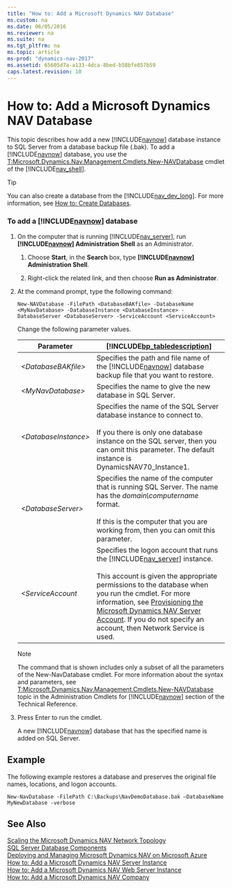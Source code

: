 ```yaml
---
title: "How to: Add a Microsoft Dynamics NAV Database"
ms.custom: na
ms.date: 06/05/2016
ms.reviewer: na
ms.suite: na
ms.tgt_pltfrm: na
ms.topic: article
ms-prod: "dynamics-nav-2017"
ms.assetid: 65605d7a-a133-4dca-8bed-b58bfe857b59
caps.latest.revision: 10
---
```

# How to: Add a Microsoft Dynamics NAV Database
This topic describes how add a new [!INCLUDE[navnow](includes/navnow_md.md)] database instance to SQL Server from a database backup file \(.bak\). To add a [!INCLUDE[navnow](includes/navnow_md.md)] database, you use the [T:Microsoft.Dynamics.Nav.Management.Cmdlets.New-NAVDatabase](assetId:///T:Microsoft.Dynamics.Nav.Management.Cmdlets.New-NAVDatabase) cmdlet of the [!INCLUDE[nav_shell](includes/nav_shell_md.md)].  
  
> [!TIP]  
>  You can also create a database from the [!INCLUDE[nav_dev_long](includes/nav_dev_long_md.md)]. For more information, see [How to: Create Databases](How%20to:%20Create%20Databases.md).  
  
### To add a [!INCLUDE[navnow](includes/navnow_md.md)] database  
  
1.  On the computer that is running [!INCLUDE[nav_server](includes/nav_server_md.md)], run **[!INCLUDE[navnow](includes/navnow_md.md)] Administration Shell** as an Administrator.  
  
    1.  Choose **Start**, in the **Search** box, type **[!INCLUDE[navnow](includes/navnow_md.md)] Administration Shell**.  
  
    2.  Right-click the related link, and then choose **Run as Administrator**.  
  
2.  At the command prompt, type the following command:  
  
    ```  
    New-NAVDatabase -FilePath <DatabaseBAKfile> -DatabaseName <MyNavDatabase> -DatabaseInstance <DatabaseInstance> -DatabaseServer <DatabaseServer> -ServiceAccount <ServiceAccount>  
    ```  
  
     Change the following parameter values.  
  
    |Parameter|[!INCLUDE[bp_tabledescription](includes/bp_tabledescription_md.md)]|  
    |---------------|---------------------------------------|  
    |*\<DatabaseBAKfile\>*|Specifies the path and file name of the [!INCLUDE[navnow](includes/navnow_md.md)] database backup file that you want to restore.|  
    |*\<MyNavDatabase\>*|Specifies the name to give the new database in SQL Server.|  
    |*\<DatabaseInstance\>*|Specifies the name of the SQL Server database instance to connect to.<br /><br /> If you there is only one database instance on the SQL server, then you can omit this parameter. The default instance is DynamicsNAV70\_Instance1.|  
    |*\<DatabaseServer\>*|Specifies the name of the computer that is running SQL Server. The name has the *domain\\computername* format.<br /><br /> If this is the computer that you are working from, then you can omit this parameter.|  
    |*\<ServiceAccount*|Specifies the logon account that runs the [!INCLUDE[nav_server](includes/nav_server_md.md)] instance.<br /><br /> This account is given the appropriate permissions to the database when you run the cmdlet. For more information, see [Provisioning the Microsoft Dynamics NAV Server Account](Provisioning-the-Microsoft-Dynamics-NAV-Server-Account.md). If you do not specify an account, then Network Service is used.|  
  
    > [!NOTE]  
    >  The command that is shown includes only a subset of all the parameters of the New-NavDatabase cmdlet. For more information about the syntax and parameters, see [T:Microsoft.Dynamics.Nav.Management.Cmdlets.New-NAVDatabase](assetId:///T:Microsoft.Dynamics.Nav.Management.Cmdlets.New-NAVDatabase) topic in the Administration Cmdlets for [!INCLUDE[navnow](includes/navnow_md.md)] section of the Technical Reference.  
  
3.  Press Enter to run the cmdlet.  
  
     A new [!INCLUDE[navnow](includes/navnow_md.md)] database that has the specified name is added on SQL Server.  
  
## Example  
 The following example restores a database and preserves the original file names, locations, and logon accounts.  
  
```  
New-NavDatabase -FilePath C:\Backups\NavDemoDatabase.bak –DatabaseName MyNewDatabase -verbose  
```  
  
## See Also  
 [Scaling the Microsoft Dynamics NAV Network Topology](Scaling-the-Microsoft-Dynamics-NAV-Network-Topology.md)   
 [SQL Server Database Components](SQL-Server-Database-Components.md)   
 [Deploying and Managing Microsoft Dynamics NAV on Microsoft Azure](Deploying-and-Managing-Microsoft-Dynamics-NAV-on-Microsoft-Azure.md)   
 [How to: Add a Microsoft Dynamics NAV Server Instance](How%20to:%20Add%20a%20Microsoft%20Dynamics%20NAV%20Server%20Instance.md)   
 [How to: Add a Microsoft Dynamics NAV Web Server Instance](How%20to:%20Add%20a%20Microsoft%20Dynamics%20NAV%20Web%20Server%20Instance.md)   
 [How to: Add a Microsoft Dynamics NAV Company](How%20to:%20Add%20a%20Microsoft%20Dynamics%20NAV%20Company.md)